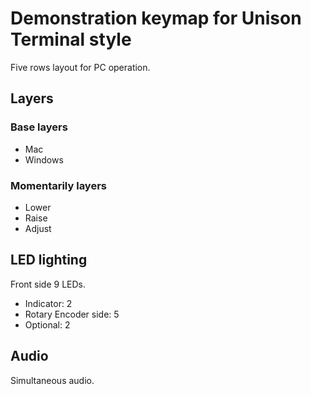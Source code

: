 # Demonstration keymap for Unison Terminal style

Five rows layout for PC operation.

## Layers

### Base layers
- Mac
- Windows

### Momentarily layers
- Lower
- Raise
- Adjust

## LED lighting

Front side 9 LEDs.

- Indicator: 2
- Rotary Encoder side: 5
- Optional: 2

## Audio

Simultaneous audio.
